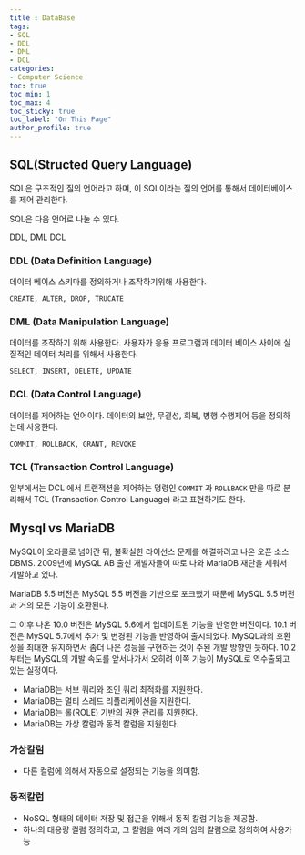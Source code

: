 ```yaml
---
title : DataBase
tags:
- SQL
- DDL
- DML
- DCL
categories:
- Computer Science
toc: true
toc_min: 1
toc_max: 4
toc_sticky: true
toc_label: "On This Page"
author_profile: true
---
```


## SQL(Structed Query Language)

SQL은 구조적인 질의 언어라고 하며, 이 SQL이라는 질의 언어를 통해서 데이터베이스를 제어 관리한다.

SQL은 다음 언어로 나눌 수 있다.

DDL, DML DCL

### DDL (Data Definition Language)

데이터 베이스 스키마를 정의하거나 조작하기위해 사용한다.

```
CREATE, ALTER, DROP, TRUCATE
```

### DML (Data Manipulation Language)

데이터를 조작하기 위해 사용한다. 사용자가 응용 프로그램과 데이터 베이스 사이에 실질적인 데이터 처리를 위해서 사용한다.

```
SELECT, INSERT, DELETE, UPDATE
```

### DCL (Data Control Language)

데이터를 제어하는 언어이다. 데이터의 보안, 무결성, 회복, 병행 수행제어 등을 정의하는데 사용한다.

```
COMMIT, ROLLBACK, GRANT, REVOKE
```

### TCL (Transaction Control Language)

일부에서는 DCL 에서 트랜잭션을 제어하는 명령인 `COMMIT` 과 `ROLLBACK` 만을 따로 분리해서 TCL (Transaction Control Language) 라고 표현하기도 한다.


## Mysql vs MariaDB

MySQL이 오라클로 넘어간 뒤, 불확실한 라이선스 문제를 해결하려고 나온 오픈 소스 DBMS. 2009년에 MySQL AB 출신 개발자들이 따로 나와 MariaDB 재단을 세워서 개발하고 있다. 

MariaDB 5.5 버전은 MySQL 5.5 버전을 기반으로 포크했기 때문에 MySQL 5.5 버전과 거의 모든 기능이 호환된다. 

그 이후 나온 10.0 버전은 MySQL 5.6에서 업데이트된 기능을 반영한 버전이다. 10.1 버전은 MySQL 5.7에서 추가 및 변경된 기능을 반영하여 출시되었다. MySQL과의 호환성을 최대한 유지하면서 좀더 나은 성능을 구현하는 것이 주된 개발 방향인 듯하다. 10.2부터는 MySQL의 개발 속도를 앞서나가서 오히려 이쪽 기능이 MySQL로 역수출되고 있는 실정이다.

* MariaDB는 서브 쿼리와 조인 쿼리 최적화를 지원한다.
* MariaDB는 멀티 스레드 리플리케이션을 지원한다.
* MariaDB는 롤(ROLE) 기반의 권한 관리를 지원한다.
* MariaDB는 가상 칼럼과 동적 칼럼을 지원한다.

### 가상칼럼

* 다른 컬럼에 의해서 자동으로 설정되는 기능을 의미함.

### 동적칼럼

* NoSQL 형태의 데이터 저장 및 접근을 위해서 동적 칼럼 기능을 제공함.
* 하나의 대용량 컬럼 정의하고, 그 칼럼을 여러 개의 임의 칼럼으로 정의하여 사용가능

